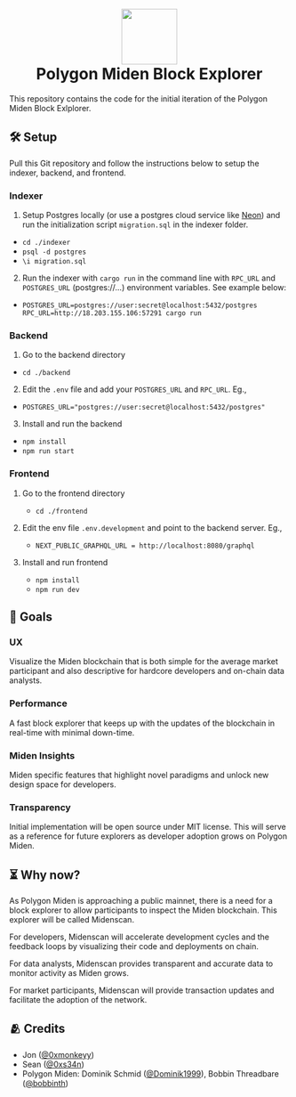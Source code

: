 <h1 align="center">
  <br>
  <a href="https://polygon.technology/polygon-miden"><img src="https://avatars.githubusercontent.com/u/114251928?s=200&v=4" width="100"></a>
  <br>
    Polygon Miden Block Explorer
  <br>
</h1>

This repository contains the code for the initial iteration of the Polygon Miden Block Exlplorer.

## 🛠️ Setup

Pull this Git repository and follow the instructions below to setup the indexer, backend, and frontend.

### Indexer

1. Setup Postgres locally (or use a postgres cloud service like [Neon](https://neon.tech/)) and run the initialization script `migration.sql` in the indexer folder.

- `cd ./indexer`
- `psql -d postgres`
- `\i migration.sql`

2. Run the indexer with `cargo run` in the command line with `RPC_URL` and `POSTGRES_URL` (postgres://...) environment variables. See example below:

- `POSTGRES_URL=postgres://user:secret@localhost:5432/postgres RPC_URL=http://18.203.155.106:57291 cargo run`

### Backend

1. Go to the backend directory

- `cd ./backend`

2. Edit the `.env` file and add your `POSTGRES_URL` and `RPC_URL`. Eg.,

- `POSTGRES_URL="postgres://user:secret@localhost:5432/postgres"`

3. Install and run the backend

- `npm install`
- `npm run start`

### Frontend

1. Go to the frontend directory

   - `cd ./frontend`

2. Edit the env file `.env.development` and point to the backend server. Eg.,

   - `NEXT_PUBLIC_GRAPHQL_URL = http://localhost:8080/graphql`

3. Install and run frontend

   - `npm install`
   - `npm run dev`

## 🎯 Goals

### UX

Visualize the Miden blockchain that is both simple for the average market participant and also descriptive for hardcore developers and on-chain data analysts.

### Performance

A fast block explorer that keeps up with the updates of the blockchain in real-time with minimal down-time.

### Miden Insights

Miden specific features that highlight novel paradigms and unlock new design space for developers.

### Transparency

Initial implementation will be open source under MIT license. This will serve as a reference for future explorers as developer adoption grows on Polygon Miden.

## ⏳ Why now?

As Polygon Miden is approaching a public mainnet, there is a need for a block explorer to allow participants to inspect the Miden blockchain. This explorer will be called Midenscan.

For developers, Midenscan will accelerate development cycles and the feedback loops by visualizing their code and deployments on chain.

For data analysts, Midenscan provides transparent and accurate data to monitor activity as Miden grows.

For market participants, Midenscan will provide transaction updates and facilitate the adoption of the network.

## 🫂 Credits

- Jon ([@0xmonkeyy](https://github.com/0xmonkeyy))
- Sean ([@0xs34n](https://github.com/0xs34n))
- Polygon Miden: Dominik Schmid ([@Dominik1999](https://github.com/Dominik1999)), Bobbin Threadbare ([@bobbinth](https://github.com/bobbinth))
